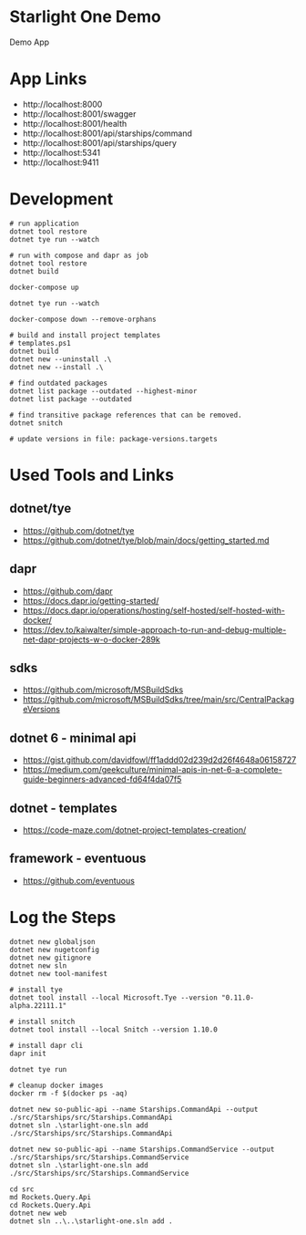 # Starlight One Demo

Demo App

# App Links

* http://localhost:8000
* http://localhost:8001/swagger
* http://localhost:8001/health
* http://localhost:8001/api/starships/command
* http://localhost:8001/api/starships/query
* http://localhost:5341
* http://localhost:9411

# Development

```
# run application
dotnet tool restore
dotnet tye run --watch
```

```
# run with compose and dapr as job
dotnet tool restore
dotnet build

docker-compose up

dotnet tye run --watch

docker-compose down --remove-orphans
```



```
# build and install project templates
# templates.ps1
dotnet build
dotnet new --uninstall .\
dotnet new --install .\
```

```
# find outdated packages
dotnet list package --outdated --highest-minor
dotnet list package --outdated

# find transitive package references that can be removed.
dotnet snitch

# update versions in file: package-versions.targets
```   

# Used Tools and Links

## dotnet/tye

* https://github.com/dotnet/tye
* https://github.com/dotnet/tye/blob/main/docs/getting_started.md

## dapr

* https://github.com/dapr
* https://docs.dapr.io/getting-started/
* https://docs.dapr.io/operations/hosting/self-hosted/self-hosted-with-docker/
* https://dev.to/kaiwalter/simple-approach-to-run-and-debug-multiple-net-dapr-projects-w-o-docker-289k

## sdks

* https://github.com/microsoft/MSBuildSdks
* https://github.com/microsoft/MSBuildSdks/tree/main/src/CentralPackageVersions

## dotnet 6 - minimal api

* https://gist.github.com/davidfowl/ff1addd02d239d2d26f4648a06158727
* https://medium.com/geekculture/minimal-apis-in-net-6-a-complete-guide-beginners-advanced-fd64f4da07f5

## dotnet - templates

* https://code-maze.com/dotnet-project-templates-creation/

## framework - eventuous

* https://github.com/eventuous

# Log the Steps

```
dotnet new globaljson
dotnet new nugetconfig
dotnet new gitignore
dotnet new sln
dotnet new tool-manifest

# install tye
dotnet tool install --local Microsoft.Tye --version "0.11.0-alpha.22111.1"

# install snitch
dotnet tool install --local Snitch --version 1.10.0

# install dapr cli
dapr init

dotnet tye run

# cleanup docker images
docker rm -f $(docker ps -aq)
```

```
dotnet new so-public-api --name Starships.CommandApi --output ./src/Starships/src/Starships.CommandApi
dotnet sln .\starlight-one.sln add ./src/Starships/src/Starships.CommandApi

dotnet new so-public-api --name Starships.CommandService --output ./src/Starships/src/Starships.CommandService
dotnet sln .\starlight-one.sln add ./src/Starships/src/Starships.CommandService
```

```
cd src
md Rockets.Query.Api
cd Rockets.Query.Api
dotnet new web
dotnet sln ..\..\starlight-one.sln add .
```

